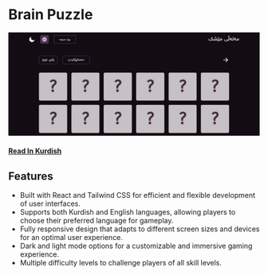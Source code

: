 # Brain Puzzle

![preview](./public/preview.jpg)

#### [Read In Kurdish](./READMEKU.md)

## Features

- Built with React and Tailwind CSS for efficient and flexible development of user interfaces.
- Supports both Kurdish and English languages, allowing players to choose their preferred language for gameplay.
- Fully responsive design that adapts to different screen sizes and devices for an optimal user experience.
- Dark and light mode options for a customizable and immersive gaming experience.
- Multiple difficulty levels to challenge players of all skill levels.
